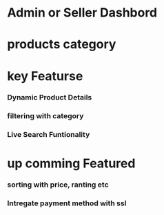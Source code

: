 # Admin or Seller Dashbord

# products category

# key Featurse

### Dynamic Product Details

### filtering with category

 ### Live Search Funtionality

# up comming Featured

### sorting with price, ranting etc

### Intregate payment method with ssl
